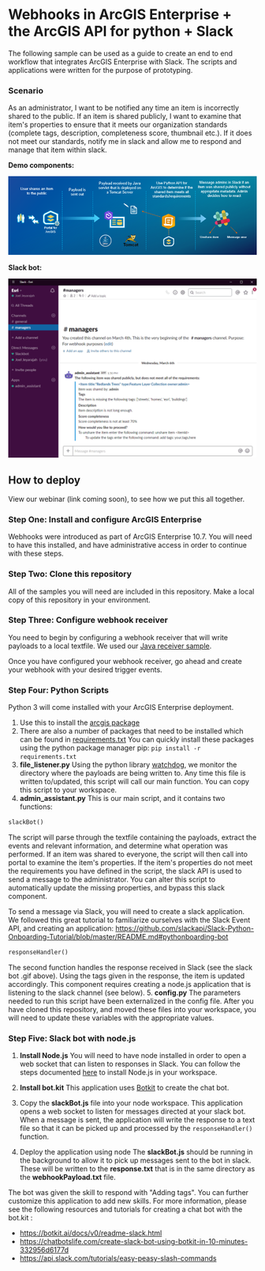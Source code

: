 # Webhooks in ArcGIS Enterprise +  the ArcGIS API for python + Slack
The following sample can be used as a guide to create an end to end workflow that integrates ArcGIS Enterprise with Slack.  The scripts and applications were written for the purpose of prototyping. 

### Scenario
As an administrator, I want to be notified any time an item is incorrectly shared to the public.  If an item is shared publicly, I want to examine that item's properties to ensure that it meets our organization standards (complete tags, description, completeness score, thumbnail etc.).  If it does not meet our standards, notify me in slack and allow me to respond and manage that item within slack. 

**Demo components:**

<img src="../../images/workflow.PNG"> 

**Slack bot:**

<img src="../../images/slackBot.gif" width="600"> 

## How to deploy
View our webinar (link coming soon), to see how we put this all together.

### Step One: Install and configure ArcGIS Enterprise
Webhooks were introduced as part of ArcGIS Enterprise 10.7.  You will need to have this installed, and have administrative access in order to continue with these steps. 

### Step Two: Clone this repository 
All of the samples you will need are included in this repository.  Make a local copy of this repository in your environment. 

### Step Three: Configure webhook receiver
You need to begin by configuring a webhook receiver that will write payloads to a local textfile.  We used our [Java receiver sample](https://github.com/Esri/webhooks-samples/tree/master/java/receiver). 

Once you have configured your webhook receiver, go ahead and create your webhook with your desired trigger events. 

### Step Four: Python Scripts
Python 3 will come installed with your ArcGIS Enterprise deployment.  
1. Use this to install the [arcgis package](https://developers.arcgis.com/python/guide/install-and-set-up/)
2. There are also a number of packages that need to be installed which can be found in [requirements.txt](requirements.txt)
You can quickly install these packages using the python package manager pip:
```pip install -r requirements.txt```
3. **file_listener.py**
Using the python library [watchdog](https://pythonhosted.org/watchdog/), we monitor the directory where the payloads are being written to. Any time this file is written to/updated, this script will call our main function.  You can copy this script to your workspace. 
4. **admin_assistant.py**
This is our main script, and it contains two functions:
```python 
slackBot()
``` 
The script will parse through the textfile containing the payloads, extract the events and relevant information, and determine what operation was performed. 
If an item was shared to everyone, the script will then call into portal to examine the item's properties. 
If the item's properties do not meet the requirements you have defined in the script, the slack API is used to send a message to the administrator.  You can alter this script to automatically update the missing properties, and bypass this slack component. 

To send a message via Slack, you will need to create a slack application.  We followed this great tutorial to familiarize ourselves with the Slack Event API, and creating an application:
https://github.com/slackapi/Slack-Python-Onboarding-Tutorial/blob/master/README.md#pythonboarding-bot 

```python 
responseHandler()
``` 
The second function handles the response received in Slack (see the slack bot .gif above).  Using the tags given in the response, the item is updated accordingly. This component requires creating a node.js application that is listening to the slack channel (see below). 
5. **config.py**
The parameters needed to run this script have been externalized in the config file.  After you have cloned this repository, and moved these files into your workspace, you will need to update these variables with the appropriate values. 

### Step Five: Slack bot with node.js
1. **Install Node.js**
You will need to have node installed in order to open a web socket that can listen to responses in Slack. You can follow the steps documented [here](https://github.com/Esri/webhooks-samples/tree/master/javascript/receiver/node.js) to install Node.js in your workspace. 
2. **Install bot.kit**
This application uses [Botkit](https://botkit.ai/docs/v0/readme-slack.html) to create the chat bot.
3. Copy the **slackBot.js** file into your node workspace. 
This application opens a web socket to listen for messages directed at your slack bot. When a message is sent, the application will write the response to a text file so that it can be picked up and processed by the ```responseHandler()``` function. 

4. Deploy the application using node
The **slackBot.js** should be running in the background to allow it to pick up messages sent to the bot in slack. These will be written to the **response.txt** that is in the same directory as the **webhookPayload.txt** file. 

The bot was given the skill to respond with "Adding tags". You can further customize this application to add new skills. For more information, please see the following resources and tutorials for creating a chat bot with the bot.kit :
- https://botkit.ai/docs/v0/readme-slack.html
- https://chatbotslife.com/create-slack-bot-using-botkit-in-10-minutes-332956d6177d
- https://api.slack.com/tutorials/easy-peasy-slash-commands
